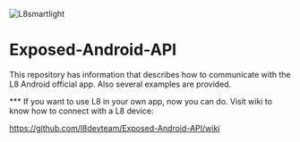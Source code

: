 
![L8smartlight](http://corcheaymedia.com/l8/wp-content/plugins/wp-l8-styles/images/logo.png)

Exposed-Android-API
===================

  This repository has information that describes how to communicate with the L8 Android official app. Also several examples are provided.
  
  
  *** If you want to use L8 in your own app, now you can do. Visit wiki to know how to connect with a L8 device:
  
  https://github.com/l8devteam/Exposed-Android-API/wiki

